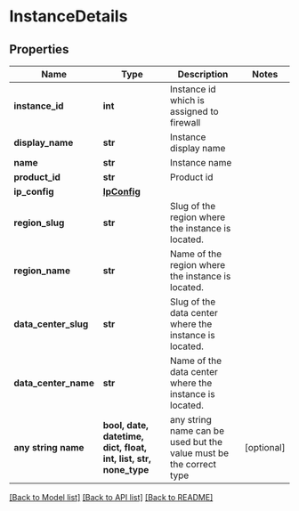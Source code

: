 # InstanceDetails


## Properties
Name | Type | Description | Notes
------------ | ------------- | ------------- | -------------
**instance_id** | **int** | Instance id which is assigned to firewall | 
**display_name** | **str** | Instance display name | 
**name** | **str** | Instance name | 
**product_id** | **str** | Product id | 
**ip_config** | [**IpConfig**](IpConfig.md) |  | 
**region_slug** | **str** | Slug of the region where the instance is located. | 
**region_name** | **str** | Name of the region where the instance is located. | 
**data_center_slug** | **str** | Slug of the data center where the instance is located. | 
**data_center_name** | **str** | Name of the data center where the instance is located. | 
**any string name** | **bool, date, datetime, dict, float, int, list, str, none_type** | any string name can be used but the value must be the correct type | [optional]

[[Back to Model list]](../README.md#documentation-for-models) [[Back to API list]](../README.md#documentation-for-api-endpoints) [[Back to README]](../README.md)


